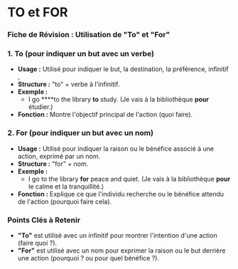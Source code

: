 # TO et FOR

### Fiche de Révision : Utilisation de "To" et "For"

### 1. To (pour indiquer un but avec un verbe)

- **Usage :** Utilisé pour indiquer le but, la destination, la préférence, infinitif ,
- **Structure :** "to" + verbe à l'infinitif.
- **Exemple :**
    - I go ****to the library **to** study. (Je vais à la bibliothèque **pour** étudier.)
- **Fonction :** Montre l'objectif principal de l'action (quoi faire).

### 2. For (pour indiquer un but avec un nom)

- **Usage :** Utilisé pour indiquer la raison ou le bénéfice associé à une action, exprimé par un nom.
- **Structure :** "for" + nom.
- **Exemple :**
    - I go to the library **for** peace and quiet. (Je vais à la bibliothèque **pour** le calme et la tranquillité.)
- **Fonction :** Explique ce que l'individu recherche ou le bénéfice attendu de l'action (pourquoi faire cela).

### Points Clés à Retenir

- **"To"** est utilisé avec un infinitif pour montrer l'intention d'une action (faire quoi ?).
- **"For"** est utilisé avec un nom pour exprimer la raison ou le but derrière une action (pourquoi ? ou pour quel bénéfice ?).